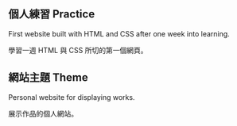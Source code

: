 ## 個人練習 Practice
First website built with HTML and CSS after one week into learning.

學習一週 HTML 與 CSS 所切的第一個網頁。

## 網站主題 Theme
Personal website for displaying works.

展示作品的個人網站。
